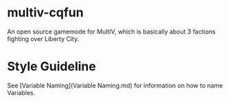multiv-cqfun
============

An open source gamemode for MultIV, which is basically about 3 factions fighting over Liberty City.

Style Guideline
============
See [Variable Naming](Variable Naming.md) for information on how to name Variables.
